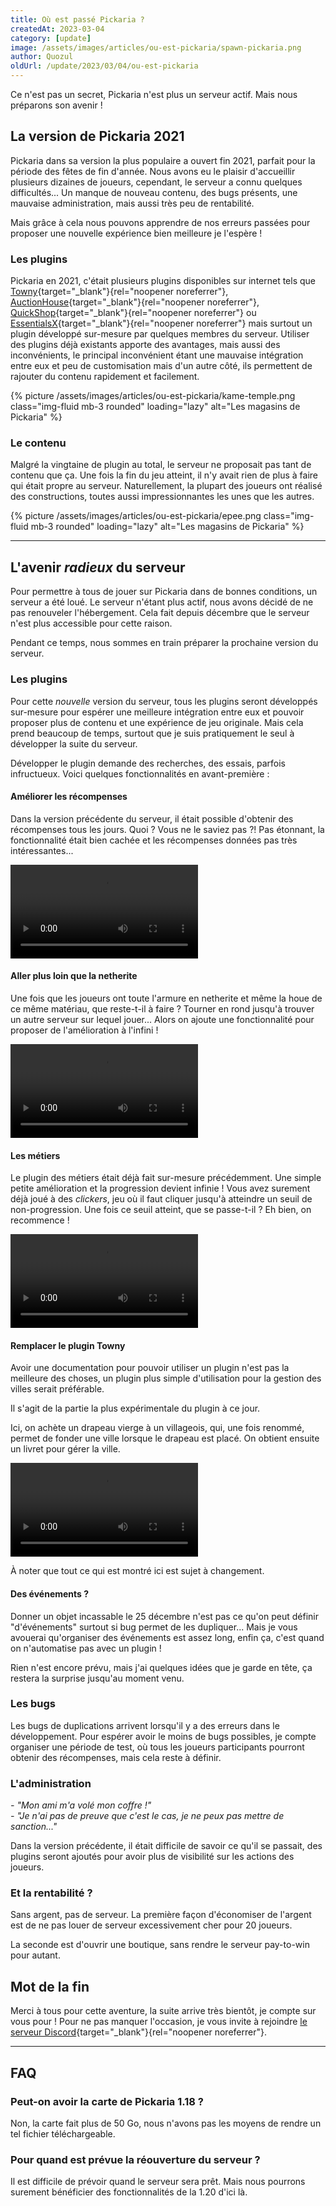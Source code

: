 ```yaml
---
title: Où est passé Pickaria ?
createdAt: 2023-03-04
category: [update]
image: /assets/images/articles/ou-est-pickaria/spawn-pickaria.png
author: Quozul
oldUrl: /update/2023/03/04/ou-est-pickaria
---
```


Ce n'est pas un secret, Pickaria n'est plus un serveur actif. Mais nous préparons son avenir !

## La version de Pickaria 2021

Pickaria dans sa version la plus populaire a ouvert fin 2021, parfait pour la période des fêtes de fin d'année.
Nous avons eu le plaisir d'accueillir plusieurs dizaines de joueurs, cependant, le serveur a connu quelques difficultés...
Un manque de nouveau contenu, des bugs présents, une mauvaise administration, mais aussi très peu de rentabilité.

Mais grâce à cela nous pouvons apprendre de nos erreurs passées pour proposer une nouvelle expérience bien meilleure je l'espère !

### Les plugins

Pickaria en 2021, c'était plusieurs plugins disponibles sur internet tels que [Towny](https://www.spigotmc.org/resources/72694/){target="_blank"}{rel="noopener noreferrer"}, [AuctionHouse](https://www.spigotmc.org/resources/61836/){target="_blank"}{rel="noopener noreferrer"}, [QuickShop](https://www.spigotmc.org/resources/62575/){target="_blank"}{rel="noopener noreferrer"} ou [EssentialsX](https://www.spigotmc.org/resources/9089/){target="_blank"}{rel="noopener noreferrer"} mais surtout un plugin développé sur-mesure par quelques membres du serveur.
Utiliser des plugins déjà existants apporte des avantages, mais aussi des inconvénients, le principal inconvénient étant une mauvaise intégration entre eux et peu de customisation mais d'un autre côté, ils permettent de rajouter du contenu rapidement et facilement.

{% picture /assets/images/articles/ou-est-pickaria/kame-temple.png class="img-fluid mb-3 rounded" loading="lazy" alt="Les magasins de Pickaria" %}

### Le contenu

Malgré la vingtaine de plugin au total, le serveur ne proposait pas tant de contenu que ça. Une fois la fin du jeu atteint, il n'y avait rien de plus à faire qui était propre au serveur.
Naturellement, la plupart des joueurs ont réalisé des constructions, toutes aussi impressionnantes les unes que les autres.

{% picture /assets/images/articles/ou-est-pickaria/epee.png class="img-fluid mb-3 rounded" loading="lazy" alt="Les magasins de Pickaria" %}

---

## L'avenir _radieux_ du serveur

Pour permettre à tous de jouer sur Pickaria dans de bonnes conditions, un serveur a été loué.
Le serveur n'étant plus actif, nous avons décidé de ne pas renouveler l'hébergement.
Cela fait depuis décembre que le serveur n'est plus accessible pour cette raison.

Pendant ce temps, nous sommes en train préparer la prochaine version du serveur.

### Les plugins

Pour cette _nouvelle_ version du serveur, tous les plugins seront développés sur-mesure pour espérer une meilleure intégration entre eux et pouvoir proposer plus de contenu et une expérience de jeu originale.
Mais cela prend beaucoup de temps, surtout que je suis pratiquement le seul à développer la suite du serveur.

Développer le plugin demande des recherches, des essais, parfois infructueux. Voici quelques fonctionnalités en avant-première :

#### Améliorer les récompenses

Dans la version précédente du serveur, il était possible d'obtenir des récompenses tous les jours. Quoi ? Vous ne le saviez pas ?!
Pas étonnant, la fonctionnalité était bien cachée et les récompenses données pas très intéressantes...

<video controls class="img-fluid rounded">
    <source src="/assets/videos/recompenses.m4v" width="1280" height="704" type="video/mp4">
</video>

#### Aller plus loin que la netherite

Une fois que les joueurs ont toute l'armure en netherite et même la houe de ce même matériau, que reste-t-il à faire ?
Tourner en rond jusqu'à trouver un autre serveur sur lequel jouer...
Alors on ajoute une fonctionnalité pour proposer de l'amélioration à l'infini !

<video controls class="img-fluid rounded">
    <source src="/assets/videos/reforger.m4v" width="1280" height="704" type="video/mp4">
</video>

#### Les métiers

Le plugin des métiers était déjà fait sur-mesure précédemment. Une simple petite amélioration et la progression devient infinie !
Vous avez surement déjà joué à des _clickers_, jeu où il faut cliquer jusqu'à atteindre un seuil de non-progression.
Une fois ce seuil atteint, que se passe-t-il ? Eh bien, on recommence !

<video controls class="img-fluid rounded">
    <source src="/assets/videos/ascension-metier.m4v" width="1280" height="704" type="video/mp4">
</video>

#### Remplacer le plugin Towny

Avoir une documentation pour pouvoir utiliser un plugin n'est pas la meilleure des choses, un plugin plus simple d'utilisation pour la gestion des villes serait préférable.

Il s'agit de la partie la plus expérimentale du plugin à ce jour.

Ici, on achète un drapeau vierge à un villageois, qui, une fois renommé, permet de fonder une ville lorsque le drapeau est placé.
On obtient ensuite un livret pour gérer la ville.

<video controls class="img-fluid rounded">
    <source src="/assets/videos/creation-de-ville.m4v" width="1280" height="704" type="video/mp4">
</video>

À noter que tout ce qui est montré ici est sujet à changement.

#### Des événements ?

Donner un objet incassable le 25 décembre n'est pas ce qu'on peut définir "d'événements" surtout si bug permet de les dupliquer...
Mais je vous avouerai qu'organiser des événements est assez long, enfin ça, c'est quand on n'automatise pas avec un plugin !

Rien n'est encore prévu, mais j'ai quelques idées que je garde en tête, ça restera la surprise jusqu'au moment venu.

### Les bugs

Les bugs de duplications arrivent lorsqu'il y a des erreurs dans le développement.
Pour espérer avoir le moins de bugs possibles, je compte organiser une période de test, où tous les joueurs participants pourront obtenir des récompenses, mais cela reste à définir.

### L'administration

_- "Mon ami m'a volé mon coffre !"_\
_- "Je n'ai pas de preuve que c'est le cas, je ne peux pas mettre de sanction..."_

Dans la version précédente, il était difficile de savoir ce qu'il se passait, des plugins seront ajoutés pour avoir plus de visibilité sur les actions des joueurs.

### Et la rentabilité ?

Sans argent, pas de serveur. La première façon d'économiser de l'argent est de ne pas louer de serveur excessivement cher pour 20 joueurs.

La seconde est d'ouvrir une boutique, sans rendre le serveur pay-to-win pour autant.

## Mot de la fin

Merci à tous pour cette aventure, la suite arrive très bientôt, je compte sur vous pour !
Pour ne pas manquer l'occasion, je vous invite à rejoindre [le serveur Discord](https://discord.gg/YR6fVaS){target="_blank"}{rel="noopener noreferrer"}.

---

## FAQ

### Peut-on avoir la carte de Pickaria 1.18 ?

Non, la carte fait plus de 50 Go, nous n'avons pas les moyens de rendre un tel fichier téléchargeable.

### Pour quand est prévue la réouverture du serveur ?

Il est difficile de prévoir quand le serveur sera prêt.
Mais nous pourrons surement bénéficier des fonctionnalités de la 1.20 d'ici là.
